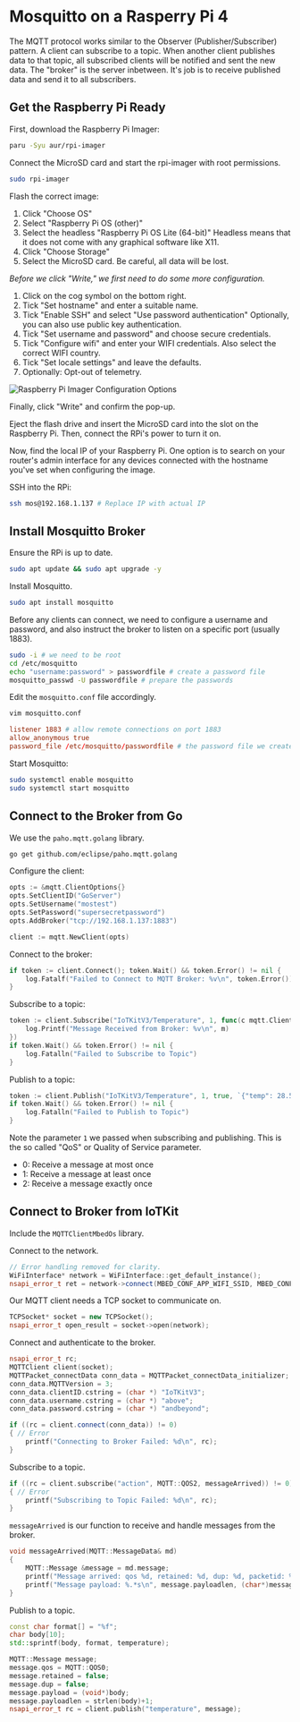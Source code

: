# Mosquitto on a Rasperry Pi 4

The MQTT protocol works similar to the Observer (Publisher/Subscriber) pattern.
A client can subscribe to a topic. When another client publishes data to that
topic, all subscribed clients will be notified and sent the new data.
The "broker" is the server inbetween. It's job is to receive published data and
send it to all subscribers.

## Get the Raspberry Pi Ready

First, download the Raspberry Pi Imager:

```sh
paru -Syu aur/rpi-imager
```

Connect the MicroSD card and start the rpi-imager with root permissions.

```sh
sudo rpi-imager
```

Flash the correct image:

1. Click "Choose OS"
2. Select "Raspberry Pi OS (other)"
3. Select the headless "Raspberry Pi OS Lite (64-bit)"
   Headless means that it does not come with any graphical software like X11.
4. Click "Choose Storage"
5. Select the MicroSD card. Be careful, all data will be lost.

_Before we click "Write," we first need to do some more configuration._

1. Click on the cog symbol on the bottom right.
2. Tick "Set hostname" and enter a suitable name.
3. Tick "Enable SSH" and select "Use password authentication"
   Optionally, you can also use public key authentication.
4. Tick "Set username and password" and choose secure credentials.
5. Tick "Configure wifi" and enter your WIFI credentials. Also select the
   correct WIFI country.
6. Tick "Set locale settings" and leave the defaults.
7. Optionally: Opt-out of telemetry.

![Raspberry Pi Imager Configuration Options](./rpi-imager-configuration.png)

Finally, click "Write" and confirm the pop-up.

Eject the flash drive and insert the MicroSD card into the slot on the
Raspberry Pi. Then, connect the RPi's power to turn it on.

Now, find the local IP of your Raspberry Pi. One option is to search on your
router's admin interface for any devices connected with the hostname you've set
when configuring the image.

SSH into the RPi:

```sh
ssh mos@192.168.1.137 # Replace IP with actual IP
```

## Install Mosquitto Broker

Ensure the RPi is up to date.

```sh
sudo apt update && sudo apt upgrade -y
```

Install Mosquitto.

```sh
sudo apt install mosquitto
```

Before any clients can connect, we need to configure a username and password,
and also instruct the broker to listen on a specific port (usually 1883).

```sh
sudo -i # we need to be root
cd /etc/mosquitto
echo "username:password" > passwordfile # create a password file
mosquitto_passwd -U passwordfile # prepare the passwords
```

Edit the `mosquitto.conf` file accordingly.

```sh
vim mosquitto.conf
```

```conf
listener 1883 # allow remote connections on port 1883
allow_anonymous true
password_file /etc/mosquitto/passwordfile # the password file we created earlier
```

Start Mosquitto:

```sh
sudo systemctl enable mosquitto
sudo systemctl start mosquitto
```

## Connect to the Broker from Go

We use the `paho.mqtt.golang` library.

```sh
go get github.com/eclipse/paho.mqtt.golang
```

Configure the client:

```go
opts := &mqtt.ClientOptions{}
opts.SetClientID("GoServer")
opts.SetUsername("mostest")
opts.SetPassword("supersecretpassword")
opts.AddBroker("tcp://192.168.1.137:1883")

client := mqtt.NewClient(opts)
```

Connect to the broker:

```Go
if token := client.Connect(); token.Wait() && token.Error() != nil {
    log.Fatalf("Failed to Connect to MQTT Broker: %v\n", token.Error())
}
```

Subscribe to a topic:

```Go
token := client.Subscribe("IoTKitV3/Temperature", 1, func(c mqtt.Client, m mqtt.Message) {
    log.Printf("Message Received from Broker: %v\n", m)
})
if token.Wait() && token.Error() != nil {
    log.Fatalln("Failed to Subscribe to Topic")
}
```

Publish to a topic:

```Go
token := client.Publish("IoTKitV3/Temperature", 1, true, `{"temp": 28.5, "hum": 30.8`)
if token.Wait() && token.Error() != nil {
    log.Fatalln("Failed to Publish to Topic")
}
```

Note the parameter `1` we passed when subscribing and publishing. This is the
so called "QoS" or Quality of Service parameter.

- 0: Receive a message at most once
- 1: Receive a message at least once
- 2: Receive a message exactly once

## Connect to Broker from IoTKit

Include the `MQTTClientMbedOs` library.

Connect to the network.

```CPP
// Error handling removed for clarity.
WiFiInterface* network = WiFiInterface::get_default_instance();
nsapi_error_t ret = network->connect(MBED_CONF_APP_WIFI_SSID, MBED_CONF_APP_WIFI_PASSWORD, NSAPI_SECURITY_WPA_WPA2);
```

Our MQTT client needs a TCP socket to communicate on.

```CPP
TCPSocket* socket = new TCPSocket();
nsapi_error_t open_result = socket->open(network);
```

Connect and authenticate to the broker.

```CPP
nsapi_error_t rc;
MQTTClient client(socket);
MQTTPacket_connectData conn_data = MQTTPacket_connectData_initializer;
conn_data.MQTTVersion = 3;
conn_data.clientID.cstring = (char *) "IoTKitV3";
conn_data.username.cstring = (char *) "above";
conn_data.password.cstring = (char *) "andbeyond";

if ((rc = client.connect(conn_data)) != 0)
{ // Error
    printf("Connecting to Broker Failed: %d\n", rc);
}
```

Subscribe to a topic.

```CPP
if ((rc = client.subscribe("action", MQTT::QOS2, messageArrived)) != 0)
{ // Error
    printf("Subscribing to Topic Failed: %d\n", rc);
}
```

`messageArrived` is our function to receive and handle messages from the
broker.

```CPP
void messageArrived(MQTT::MessageData& md)
{
    MQTT::Message &message = md.message;
    printf("Message arrived: qos %d, retained: %d, dup: %d, packetid: %d\n", message.qos, message.retained, message.dup, message.id);
    printf("Message payload: %.*s\n", message.payloadlen, (char*)message.payload);
}
```

Publish to a topic.

```CPP
const char format[] = "%f";
char body[10];
std::sprintf(body, format, temperature);

MQTT::Message message;
message.qos = MQTT::QOS0;
message.retained = false;
message.dup = false;
message.payload = (void*)body;
message.payloadlen = strlen(body)+1;
nsapi_error_t rc = client.publish("temperature", message);
```
